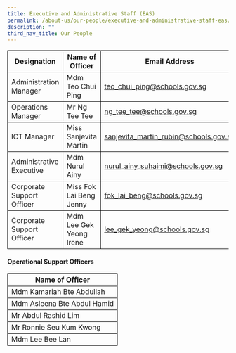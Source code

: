 ```yaml
---
title: Executive and Administrative Staff (EAS)
permalink: /about-us/our-people/executive-and-administrative-staff-eas/
description: ""
third_nav_title: Our People
---
```

<table>
	<thead>
		<tr>
       <th style="border:1px solid black;">Designation</th>
      <th style="border:1px solid black;">Name of Officer</th>
			<th style="border:1px solid black;">Email Address</th>
		</tr>
	</thead>
	<tbody>
		<tr>
        <td style="border:1px solid black;">Administration Manager</td>
      <td style="border:1px solid black;">Mdm Teo Chui Ping </td>
			<td style="border:1px solid black;"><a href="teo_chui_ping@schools.gov.sg">teo_chui_ping@schools.gov.sg</a></td>
		</tr>
				<tr>
        <td style="border:1px solid black;">Operations Manager</td>
      <td style="border:1px solid black;">Mr Ng Tee Tee</td>
			<td style="border:1px solid black;"><a href="ng_tee_tee@schools.gov.sg">ng_tee_tee@schools.gov.sg</a></td>
		</tr>
				<tr>
        <td style="border:1px solid black;">ICT Manager</td>
      <td style="border:1px solid black;">Miss Sanjevita Martin</td>
			<td style="border:1px solid black;"><a href="sanjevita_martin_rubin@schools.gov.sg">sanjevita_martin_rubin@schools.gov.sg</a></td>
		</tr>
				<tr>
        <td style="border:1px solid black;">Administrative Executive</td>
      <td style="border:1px solid black;">Mdm Nurul Ainy</td>
			<td style="border:1px solid black;"><a href="nurul_ainy_suhaimi@schools.gov.sg">nurul_ainy_suhaimi@schools.gov.sg</a></td>
		</tr>
        				<tr>
        <td style="border:1px solid black;">Corporate Support Officer</td>
      <td style="border:1px solid black;">Miss Fok Lai
Beng Jenny</td>
			<td style="border:1px solid black;"><a href="fok_lai_beng@schools.gov.sg">fok_lai_beng@schools.gov.sg</a></td>
		</tr>
        				<tr>
        <td style="border:1px solid black;">Corporate Support Officer</td>
      <td style="border:1px solid black;">Mdm Lee Gek
Yeong Irene</td>
			<td style="border:1px solid black;"><a href="lee_gek_yeong@schools.gov.sg">lee_gek_yeong@schools.gov.sg</a></td>
		</tr>

</tbody>
</table>
			
#### Operational Support Officers

<table>
	<thead>
		<tr>
      <th style="border:1px solid black;">Name of Officer</th>
		</tr>
	</thead>
	<tbody>
		<tr>
      <td style="border:1px solid black;">Mdm Kamariah Bte Abdullah</td>
		</tr>
        		<tr>
      <td style="border:1px solid black;">Mdm Asleena Bte Abdul Hamid</td>
		</tr>
        		<tr>
      <td style="border:1px solid black;">Mr Abdul Rashid Lim</td>
		</tr>
        		<tr>
      <td style="border:1px solid black;">Mr Ronnie Seu Kum Kwong</td>
		</tr>		<tr>
      <td style="border:1px solid black;">Mdm Lee Bee Lan</td>
		</tr>
</tbody>
</table>